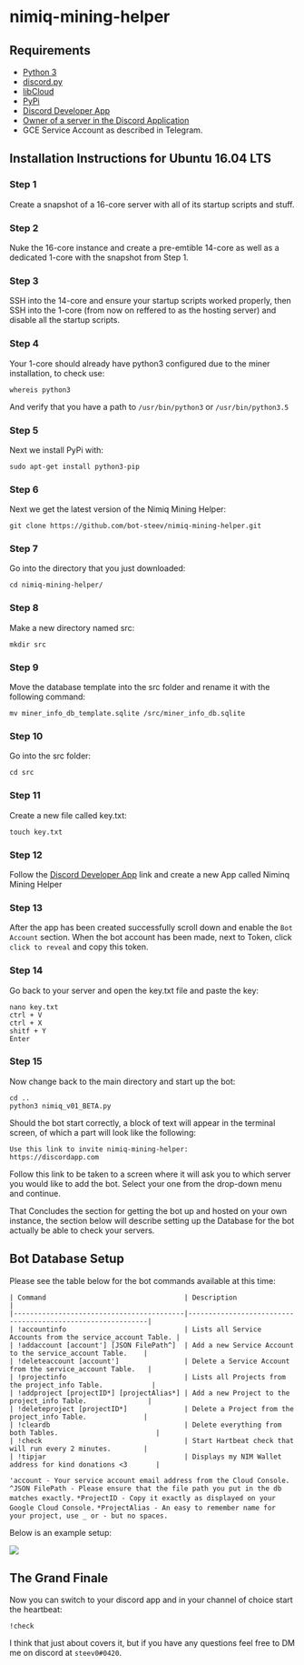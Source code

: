# nimiq-mining-helper

## Requirements

- [Python 3](https://www.python.org/download/releases/3.0/)
- [discord.py](https://github.com/Rapptz/discord.py)
- [libCloud](https://libcloud.apache.org/)
- [PyPi](https://pypi.org/)
- [Discord Developer App][1]
- [Owner of a server in the Discord Application](https://discordapp.com)
- GCE Service Account as described in Telegram.

## Installation Instructions for Ubuntu 16.04 LTS
### Step 1
Create a snapshot of a 16-core server with all of its startup scripts and stuff.

### Step 2
Nuke the 16-core instance and create a pre-emtible 14-core as well as a dedicated 1-core with the snapshot from Step 1.

### Step 3
SSH into the 14-core and ensure your startup scripts worked properly, then SSH into the 1-core (from now on reffered to as the hosting server) and disable all the startup scripts.

### Step 4
Your 1-core should already have python3 configured due to the miner installation, to check use:
```
whereis python3
```
And verify that you have a path to `/usr/bin/python3` or `/usr/bin/python3.5`

### Step 5
Next we install PyPi with:
```
sudo apt-get install python3-pip
```

### Step 6
Next we get the latest version of the Nimiq Mining Helper:
```
git clone https://github.com/bot-steev/nimiq-mining-helper.git
```

### Step 7
Go into the directory that you just downloaded:
```
cd nimiq-mining-helper/
```

### Step 8
Make a new directory named src:
```
mkdir src
```

### Step 9 
Move the database template into the src folder and rename it with the following command:
```
mv miner_info_db_template.sqlite /src/miner_info_db.sqlite
```

### Step 10
Go into the src folder:
```
cd src
```

### Step 11
Create a new file called key.txt:
```
touch key.txt
```

### Step 12
Follow the [Discord Developer App][1] link and create a new App called Niminq Mining Helper

### Step 13
After the app has been created successfully scroll down and enable the `Bot Account` section. When the bot account has been made, next to Token, click `click to reveal` and copy this token.

### Step 14
Go back to your server and open the key.txt file and paste the key:
```
nano key.txt
ctrl + V
ctrl + X
shitf + Y
Enter
```
### Step 15
Now change back to the main directory and start up the bot:
```
cd ..
python3 nimiq_v01_BETA.py
```

Should the bot start correctly, a block of text will appear in the terminal screen, of which a part will look like the following:
```
Use this link to invite nimiq-mining-helper:
https://discordapp.com
```

Follow this link to be taken to a screen where it will ask you to which server you would like to add the bot. Select your one from the drop-down menu and continue.

That Concludes the section for getting the bot up and hosted on your own instance, the section below will describe setting up the Database for the bot actually be able to check your servers.

## Bot Database Setup

Please see the table below for the bot commands available at this time:
```
| Command                                  | Description                                                |
|------------------------------------------|------------------------------------------------------------|
| !accountinfo                             | Lists all Service Accounts from the service_account Table. |
| !addaccount [account'] [JSON FilePath^]  | Add a new Service Account to the service_account Table.    |
| !deleteaccount [account']                | Delete a Service Account from the service_account Table.   |
| !projectinfo                             | Lists all Projects from the project_info Table.            |
| !addproject [projectID*] [projectAlias*] | Add a new Project to the project_info Table.               |
| !deleteproject [projectID*]              | Delete a Project from the project_info Table.              |
| !cleardb                                 | Delete everything from both Tables.                        |
| !check                                   | Start Hartbeat check that will run every 2 minutes.        |
| !tipjar                                  | Displays my NIM Wallet address for kind donations <3       |
```
`'account - Your service account email address from the Cloud Console.`
`^JSON FilePath - Please ensure that the file path you put in the db matches exactly.`
`*ProjectID - Copy it exactly as displayed on your Google Cloud Console.`
`*ProjectAlias - An easy to remember name for your project, use _ or - but no spaces.`

Below is an example setup:

![](https://imgur.com/KC7rxUC?raw=true)

## The Grand Finale

Now you can switch to your discord app and in your channel of choice start the heartbeat:
```
!check
```

I think that just about covers it, but if you have any questions feel free to DM me on discord at `steev0#0420`.
 
[1]: https://discordapp.com/developers/applications/me